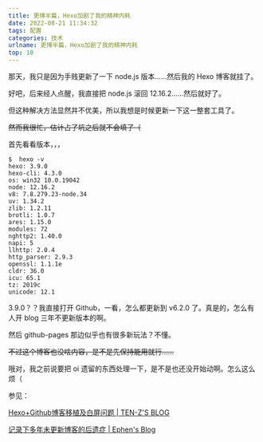 ```yaml
---
title: 更博半篇，Hexo加剧了我的精神内耗
date: 2022-08-21 11:34:32
tags: 配置
categories: 技术
urlname: 更博半篇，Hexo加剧了我的精神内耗
top: 10
---
```


那天，我只是因为手贱更新了一下 node.js 版本……然后我的 Hexo 博客就挂了。

好吧，后来经人点醒，我直接把 node.js 滚回 12.16.2……然后就好了。

但这种解决方法显然并不优美，所以我想是时候更新一下这一整套工具了。

~~然而我很忙，估计占了坑之后就不会填了（~~

<!-- more -->

首先看看版本，，，

```plain
$  hexo -v
hexo: 3.9.0
hexo-cli: 4.3.0
os: win32 10.0.19042
node: 12.16.2
v8: 7.8.279.23-node.34
uv: 1.34.2
zlib: 1.2.11
brotli: 1.0.7
ares: 1.15.0
modules: 72
nghttp2: 1.40.0
napi: 5
llhttp: 2.0.4
http_parser: 2.9.3
openssl: 1.1.1e
cldr: 36.0
icu: 65.1
tz: 2019c
unicode: 12.1
```

3.9.0？？我直接打开 Github，一看，怎么都更新到 v6.2.0 了。真是的，怎么有人开 blog 三年不更新版本的啊。

然后 github-pages 那边似乎也有很多新玩法？不懂。

~~不过这个博客也没啥内容，是不是先保持能用就行……~~

哦对，我之前说要把 oi 遗留的东西处理一下，是不是也还没开始动啊。怎么这么烦（

参见：

[Hexo+Github博客移植及白屏问题 | TEN-Z'S BLOG](https://ten-z.github.io/2022/03/17/Hexo-Github%E5%8D%9A%E5%AE%A2%E7%A7%BB%E6%A4%8D%E5%8F%8A%E7%99%BD%E5%B1%8F%E9%97%AE%E9%A2%98/)

[记录下多年未更新博客的后遗症 | Ephen's Blog](https://ephen.me/2022/blog-sequela/)
